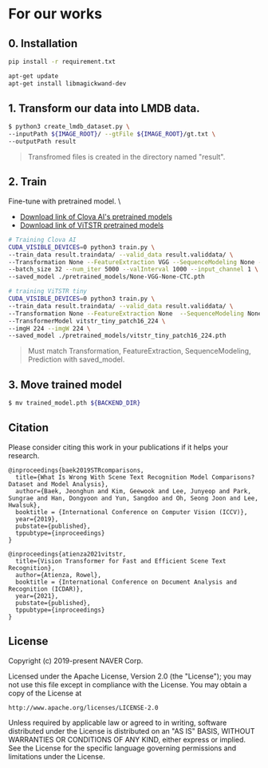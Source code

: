 # For our works

## 0. Installation
```bash
pip install -r requirement.txt

apt-get update
apt-get install libmagickwand-dev
```

## 1. Transform our data into LMDB data.
```bash
$ python3 create_lmdb_dataset.py \
--inputPath ${IMAGE_ROOT}/ --gtFile ${IMAGE_ROOT}/gt.txt \
--outputPath result
```
> Transfromed files is created in the directory named "result".

## 2. Train 
Fine-tune with pretrained model. \
- [Download link of Clova AI's pretrained models](https://www.dropbox.com/sh/j3xmli4di1zuv3s/AAArdcPgz7UFxIHUuKNOeKv_a?dl=0)
- [Download link of ViTSTR pretrained models](https://github.com/oikosohn/deep-text-recognition-benchmark-1)
```bash
# Training Clova AI
CUDA_VISIBLE_DEVICES=0 python3 train.py \
--train_data result.traindata/ --valid_data result.validdata/ \
--Transformation None --FeatureExtraction VGG --SequenceModeling None --Prediction CTC \
--batch_size 32 --num_iter 5000 --valInterval 1000 --input_channel 1 \
--saved_model ./pretrained_models/None-VGG-None-CTC.pth 
```

```bash
# training ViTSTR tiny
CUDA_VISIBLE_DEVICES=0 python3 train.py \
--train_data result.traindata/ --valid_data result.validdata/ \
--Transformation None --FeatureExtraction None  --SequenceModeling None --Prediction None --Transformer \
--TransformerModel vitstr_tiny_patch16_224 \
--imgH 224 --imgW 224 \
--saved_model ./pretrained_models/vitstr_tiny_patch16_224.pth
```
> Must match Transformation, FeatureExtraction, SequenceModeling, Prediction with saved_model.

## 3. Move trained model
```bash
$ mv trained_model.pth ${BACKEND_DIR}
```

## Citation
Please consider citing this work in your publications if it helps your research.
```
@inproceedings{baek2019STRcomparisons,
  title={What Is Wrong With Scene Text Recognition Model Comparisons? Dataset and Model Analysis},
  author={Baek, Jeonghun and Kim, Geewook and Lee, Junyeop and Park, Sungrae and Han, Dongyoon and Yun, Sangdoo and Oh, Seong Joon and Lee, Hwalsuk},
  booktitle = {International Conference on Computer Vision (ICCV)},
  year={2019},
  pubstate={published},
  tppubtype={inproceedings}
}

@inproceedings{atienza2021vitstr,
  title={Vision Transformer for Fast and Efficient Scene Text Recognition},
  author={Atienza, Rowel},
  booktitle = {International Conference on Document Analysis and Recognition (ICDAR)},
  year={2021},
  pubstate={published},
  tppubtype={inproceedings}
}
```

## License
Copyright (c) 2019-present NAVER Corp.

Licensed under the Apache License, Version 2.0 (the "License");
you may not use this file except in compliance with the License.
You may obtain a copy of the License at

    http://www.apache.org/licenses/LICENSE-2.0

Unless required by applicable law or agreed to in writing, software
distributed under the License is distributed on an "AS IS" BASIS,
WITHOUT WARRANTIES OR CONDITIONS OF ANY KIND, either express or implied.
See the License for the specific language governing permissions and
limitations under the License.

